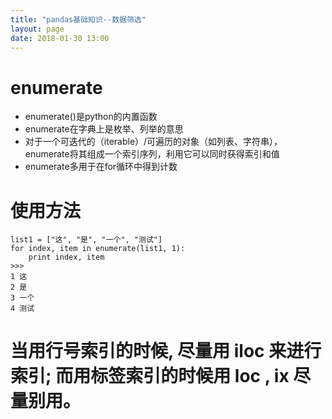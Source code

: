 ```yaml
---
title: "pandas基础知识--数据筛选"
layout: page
date: 2018-01-30 13:00
---
```


# enumerate
- enumerate()是python的内置函数
- enumerate在字典上是枚举、列举的意思
- 对于一个可迭代的（iterable）/可遍历的对象（如列表、字符串），enumerate将其组成一个索引序列，利用它可以同时获得索引和值
- enumerate多用于在for循环中得到计数

# 使用方法

```
list1 = ["这", "是", "一个", "测试"]
for index, item in enumerate(list1, 1):
    print index, item
>>>
1 这
2 是
3 一个
4 测试
```

# 当用行号索引的时候, 尽量用 iloc 来进行索引; 而用标签索引的时候用 loc ,  ix 尽量别用。